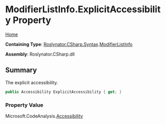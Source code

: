 # ModifierListInfo\.ExplicitAccessibility Property

[Home](../../../../../README.md)

**Containing Type**: [Roslynator.CSharp.Syntax](../../README.md)\.[ModifierListInfo](../README.md)

**Assembly**: Roslynator\.CSharp\.dll

## Summary

The explicit accessibility\.

```csharp
public Accessibility ExplicitAccessibility { get; }
```

### Property Value

Microsoft\.CodeAnalysis\.[Accessibility](https://docs.microsoft.com/en-us/dotnet/api/microsoft.codeanalysis.accessibility)

